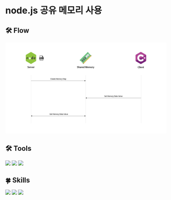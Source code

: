 <h1>node.js 공유 메모리 사용</h1>


<h2>🛠 Flow</h2>
<img src="./Flow.png"/>

<h2>🛠 Tools</h2>
<div>
  <img src="https://img.shields.io/badge/Visual Studio-5C2D91?style=flat-square&logo=Visual Studio&logoColor=white"/>
  <img src="https://img.shields.io/badge/Visual Studio Code-007ACC?style=flat-square&logo=Visual Studio Code&logoColor=white"/>
  <img src="https://img.shields.io/badge/GitHub-181717?style=flat-square&logo=GitHub&logoColor=white"/>
<div>

<h2>🍀 Skills</h2>
<div>
  <img src="https://img.shields.io/badge/Node.js-339933?style=flat-square&logo=Node.js&logoColor=white"/>
  <img src="https://img.shields.io/badge/JavaScript-F7DF1E?style=flat-square&logo=JavaScript&logoColor=gray"/>
  <img src="https://img.shields.io/badge/C Sharp-239120?style=flat-square&logo=C Sharp&logoColor=white"/>
<div>
